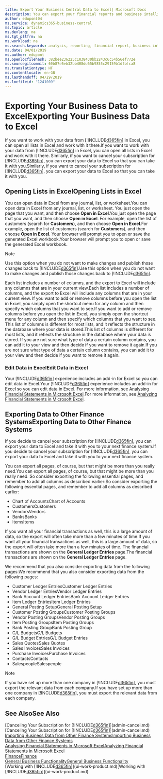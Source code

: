 ```yaml
---
title: Export Your Business Central Data to Excel| Microsoft Docs
description: You can export your financial reports and business intelligence data from Business Central  to Excel, or open your data in Excel.
author: edupont04
ms.service: dynamics365-business-central
ms.topic: article
ms.devlang: na
ms.tgt_pltfrm: na
ms.workload: na
ms.search.keywords: analysis, reporting, financial report, business intelligence, BI, Excel
ms.date: 04/01/2019
ms.author: edupont
ms.openlocfilehash: 382bee236225c1038430bb2243c6c54b56ef772e
ms.sourcegitcommit: 60b87e5eb32bb408dd65b9855c29159b1dfbfca8
ms.translationtype: HT
ms.contentlocale: en-GB
ms.lasthandoff: 04/29/2019
ms.locfileid: "1241009"
---
```

# <a name="exporting-your-business-data-to-excel"></a><span data-ttu-id="a48db-103">Exporting Your Business Data to Excel</span><span class="sxs-lookup"><span data-stu-id="a48db-103">Exporting Your Business Data to Excel</span></span>
<span data-ttu-id="a48db-104">If you want to work with your data from [!INCLUDE[d365fin](includes/d365fin_md.md)] in Excel, you can open all lists in Excel and work with it there.</span><span class="sxs-lookup"><span data-stu-id="a48db-104">If you want to work with your data from [!INCLUDE[d365fin](includes/d365fin_md.md)] in Excel, you can open all lists in Excel and work with it there.</span></span> <span data-ttu-id="a48db-105">Similarly, if you want to cancel your subscription for [!INCLUDE[d365fin](includes/d365fin_md.md)], you can export your data to Excel so that you can take it with you.</span><span class="sxs-lookup"><span data-stu-id="a48db-105">Similarly, if you want to cancel your subscription for [!INCLUDE[d365fin](includes/d365fin_md.md)], you can export your data to Excel so that you can take it with you.</span></span>

## <a name="opening-lists-in-excel"></a><span data-ttu-id="a48db-106">Opening Lists in Excel</span><span class="sxs-lookup"><span data-stu-id="a48db-106">Opening Lists in Excel</span></span>
<span data-ttu-id="a48db-107">You can open data in Excel from any journal, list, or worksheet.</span><span class="sxs-lookup"><span data-stu-id="a48db-107">You can open data in Excel from any journal, list, or worksheet.</span></span> <span data-ttu-id="a48db-108">You just open the page that you want, and then choose **Open in Excel**.</span><span class="sxs-lookup"><span data-stu-id="a48db-108">You just open the page that you want, and then choose **Open in Excel**.</span></span> <span data-ttu-id="a48db-109">For example, open the list of customers (search for **Customers**), and then choose **Open in Excel**.</span><span class="sxs-lookup"><span data-stu-id="a48db-109">For example, open the list of customers (search for **Customers**), and then choose **Open in Excel**.</span></span> <span data-ttu-id="a48db-110">Your browser will prompt you to open or save the generated Excel workbook.</span><span class="sxs-lookup"><span data-stu-id="a48db-110">Your browser will prompt you to open or save the generated Excel workbook.</span></span>  

> [!NOTE]
> <span data-ttu-id="a48db-111">Use this option when you do not want to make changes and publish those changes back to [!INCLUDE[d365fin](includes/d365fin_md.md)].</span><span class="sxs-lookup"><span data-stu-id="a48db-111">Use this option when you do not want to make changes and publish those changes back to [!INCLUDE[d365fin](includes/d365fin_md.md)].</span></span>  

<span data-ttu-id="a48db-112">Each list includes a number of columns, and the export to Excel will include any columns that are in your current view.</span><span class="sxs-lookup"><span data-stu-id="a48db-112">Each list includes a number of columns, and the export to Excel will include any columns that are in your current view.</span></span> <span data-ttu-id="a48db-113">If you want to add or remove columns before you open the list in Excel, you simply open the shortcut menu for any column and then specify which columns that you want to see.</span><span class="sxs-lookup"><span data-stu-id="a48db-113">If you want to add or remove columns before you open the list in Excel, you simply open the shortcut menu for any column and then specify which columns that you want to see.</span></span> <span data-ttu-id="a48db-114">This list of columns is different for most lists, and it reflects the structure in the database where your data is stored.</span><span class="sxs-lookup"><span data-stu-id="a48db-114">This list of columns is different for most lists, and it reflects the structure in the database where your data is stored.</span></span> <span data-ttu-id="a48db-115">If you are not sure what type of data a certain column contains, you can add it to your view and then decide if you want to remove it again.</span><span class="sxs-lookup"><span data-stu-id="a48db-115">If you are not sure what type of data a certain column contains, you can add it to your view and then decide if you want to remove it again.</span></span>  

### <a name="edit-data-in-excel"></a><span data-ttu-id="a48db-116">Edit Data in Excel</span><span class="sxs-lookup"><span data-stu-id="a48db-116">Edit Data in Excel</span></span>
<span data-ttu-id="a48db-117">Your [!INCLUDE[d365fin](includes/d365fin_md.md)] experience includes an add-in for Excel so you can edit data in Excel.</span><span class="sxs-lookup"><span data-stu-id="a48db-117">Your [!INCLUDE[d365fin](includes/d365fin_md.md)] experience includes an add-in for Excel so you can edit data in Excel.</span></span> <span data-ttu-id="a48db-118">For more information, see [Analysing Financial Statements in Microsoft Excel](finance-analyze-excel.md).</span><span class="sxs-lookup"><span data-stu-id="a48db-118">For more information, see [Analyzing Financial Statements in Microsoft Excel](finance-analyze-excel.md).</span></span>  

## <a name="exporting-data-to-other-finance-systems"></a><span data-ttu-id="a48db-119">Exporting Data to Other Finance Systems</span><span class="sxs-lookup"><span data-stu-id="a48db-119">Exporting Data to Other Finance Systems</span></span>
<span data-ttu-id="a48db-120">If you decide to cancel your subscription for [!INCLUDE[d365fin](includes/d365fin_md.md)], you can export your data to Excel and take it with you to your next finance system.</span><span class="sxs-lookup"><span data-stu-id="a48db-120">If you decide to cancel your subscription for [!INCLUDE[d365fin](includes/d365fin_md.md)], you can export your data to Excel and take it with you to your next finance system.</span></span>  

<span data-ttu-id="a48db-121">You can export all pages, of course, but that might be more than you really need.</span><span class="sxs-lookup"><span data-stu-id="a48db-121">You can export all pages, of course, but that might be more than you really need.</span></span> <span data-ttu-id="a48db-122">So consider exporting the following essential pages, and remember to add all columns as described earlier:</span><span class="sxs-lookup"><span data-stu-id="a48db-122">So consider exporting the following essential pages, and remember to add all columns as described earlier:</span></span>  

* <span data-ttu-id="a48db-123">Chart of Accounts</span><span class="sxs-lookup"><span data-stu-id="a48db-123">Chart of Accounts</span></span>  
* <span data-ttu-id="a48db-124">Customers</span><span class="sxs-lookup"><span data-stu-id="a48db-124">Customers</span></span>  
* <span data-ttu-id="a48db-125">Vendors</span><span class="sxs-lookup"><span data-stu-id="a48db-125">Vendors</span></span>  
* <span data-ttu-id="a48db-126">Banks</span><span class="sxs-lookup"><span data-stu-id="a48db-126">Banks</span></span>  
* <span data-ttu-id="a48db-127">Items</span><span class="sxs-lookup"><span data-stu-id="a48db-127">Items</span></span>  

<span data-ttu-id="a48db-128">If you want all your financial transactions as well, this is a large amount of data, so the export will often take more than a few minutes of time.</span><span class="sxs-lookup"><span data-stu-id="a48db-128">If you want all your financial transactions as well, this is a large amount of data, so the export will often take more than a few minutes of time.</span></span> <span data-ttu-id="a48db-129">The financial transactions are shown on the **General Ledger Entries** page.</span><span class="sxs-lookup"><span data-stu-id="a48db-129">The financial transactions are shown on the **General Ledger Entries** page.</span></span>  

<span data-ttu-id="a48db-130">We recommend that you also consider exporting data from the following pages:</span><span class="sxs-lookup"><span data-stu-id="a48db-130">We recommend that you also consider exporting data from the following pages:</span></span>  

* <span data-ttu-id="a48db-131">Customer Ledger Entries</span><span class="sxs-lookup"><span data-stu-id="a48db-131">Customer Ledger Entries</span></span>  
* <span data-ttu-id="a48db-132">Vendor Ledger Entries</span><span class="sxs-lookup"><span data-stu-id="a48db-132">Vendor Ledger Entries</span></span>  
* <span data-ttu-id="a48db-133">Bank Account Ledger Entries</span><span class="sxs-lookup"><span data-stu-id="a48db-133">Bank Account Ledger Entries</span></span>  
* <span data-ttu-id="a48db-134">Item Ledger Entries</span><span class="sxs-lookup"><span data-stu-id="a48db-134">Item Ledger Entries</span></span>  
* <span data-ttu-id="a48db-135">General Posting Setup</span><span class="sxs-lookup"><span data-stu-id="a48db-135">General Posting Setup</span></span>  
* <span data-ttu-id="a48db-136">Customer Posting Groups</span><span class="sxs-lookup"><span data-stu-id="a48db-136">Customer Posting Groups</span></span>  
* <span data-ttu-id="a48db-137">Vendor Posting Groups</span><span class="sxs-lookup"><span data-stu-id="a48db-137">Vendor Posting Groups</span></span>  
* <span data-ttu-id="a48db-138">Item Posting Groups</span><span class="sxs-lookup"><span data-stu-id="a48db-138">Item Posting Groups</span></span>  
* <span data-ttu-id="a48db-139">Bank Posting Group</span><span class="sxs-lookup"><span data-stu-id="a48db-139">Bank Posting Group</span></span>  
* <span data-ttu-id="a48db-140">G/L Budgets</span><span class="sxs-lookup"><span data-stu-id="a48db-140">G/L Budgets</span></span>  
* <span data-ttu-id="a48db-141">G/L Budget Entries</span><span class="sxs-lookup"><span data-stu-id="a48db-141">G/L Budget Entries</span></span>  
* <span data-ttu-id="a48db-142">Sales Quotes</span><span class="sxs-lookup"><span data-stu-id="a48db-142">Sales Quotes</span></span>  
* <span data-ttu-id="a48db-143">Sales Invoices</span><span class="sxs-lookup"><span data-stu-id="a48db-143">Sales Invoices</span></span>  
* <span data-ttu-id="a48db-144">Purchase Invoices</span><span class="sxs-lookup"><span data-stu-id="a48db-144">Purchase Invoices</span></span>  
* <span data-ttu-id="a48db-145">Contacts</span><span class="sxs-lookup"><span data-stu-id="a48db-145">Contacts</span></span>  
* <span data-ttu-id="a48db-146">Salespeople</span><span class="sxs-lookup"><span data-stu-id="a48db-146">Salespeople</span></span>  

> [!NOTE]  
>   <span data-ttu-id="a48db-147">If you have set up more than one company in [!INCLUDE[d365fin](includes/d365fin_md.md)], you must export the relevant data from each company.</span><span class="sxs-lookup"><span data-stu-id="a48db-147">If you have set up more than one company in [!INCLUDE[d365fin](includes/d365fin_md.md)], you must export the relevant data from each company.</span></span>

## <a name="see-also"></a><span data-ttu-id="a48db-148">See Also</span><span class="sxs-lookup"><span data-stu-id="a48db-148">See Also</span></span>
<span data-ttu-id="a48db-149">[Canceling Your Subscription for [!INCLUDE[d365fin](includes/d365fin_md.md)]](admin-cancel.md)</span><span class="sxs-lookup"><span data-stu-id="a48db-149">[Canceling Your Subscription for [!INCLUDE[d365fin](includes/d365fin_md.md)]](admin-cancel.md)</span></span>  
[<span data-ttu-id="a48db-150">Importing Business Data from Other Finance Systems</span><span class="sxs-lookup"><span data-stu-id="a48db-150">Importing Business Data from Other Finance Systems</span></span>](across-import-data-configuration-packages.md)  
[<span data-ttu-id="a48db-151">Analysing Financial Statements in Microsoft Excel</span><span class="sxs-lookup"><span data-stu-id="a48db-151">Analyzing Financial Statements in Microsoft Excel</span></span>](finance-analyze-excel.md)  
[<span data-ttu-id="a48db-152">Finance</span><span class="sxs-lookup"><span data-stu-id="a48db-152">Finance</span></span>](finance.md)  
[<span data-ttu-id="a48db-153">General Business Functionality</span><span class="sxs-lookup"><span data-stu-id="a48db-153">General Business Functionality</span></span>](ui-across-business-areas.md)  
<span data-ttu-id="a48db-154">[Working with [!INCLUDE[d365fin](includes/d365fin_md.md)]](ui-work-product.md)</span><span class="sxs-lookup"><span data-stu-id="a48db-154">[Working with [!INCLUDE[d365fin](includes/d365fin_md.md)]](ui-work-product.md)</span></span>  
